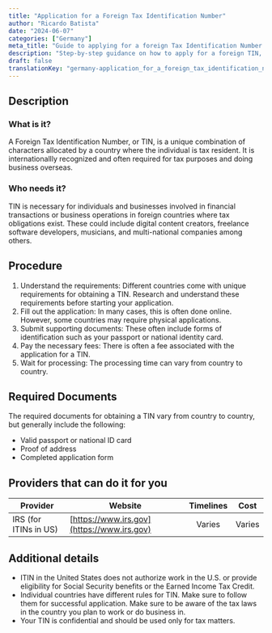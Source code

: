 ```yaml
---
title: "Application for a Foreign Tax Identification Number"
author: "Ricardo Batista"
date: "2024-06-07"
categories: ["Germany"]
meta_title: "Guide to applying for a foreign Tax Identification Number (TIN)"
description: "Step-by-step guidance on how to apply for a foreign TIN, who requires it, the procedure to follow, and required documents."
draft: false
translationKey: "germany-application_for_a_foreign_tax_identification_number"
---
```


## Description
### What is it?
A Foreign Tax Identification Number, or TIN, is a unique combination of characters allocated by a country where the individual is tax resident. It is internationallly recognized and often required for tax purposes and doing business overseas.

### Who needs it?
TIN is necessary for individuals and businesses involved in financial transactions or business operations in foreign countries where tax obligations exist. These could include digital content creators, freelance software developers, musicians, and multi-national companies among others.

## Procedure
1. Understand the requirements: Different countries come with unique requirements for obtaining a TIN. Research and understand these requirements before starting your application.
2. Fill out the application: In many cases, this is often done online. However, some countries may require physical applications.
3. Submit supporting documents: These often include forms of identification such as your passport or national identity card.
4. Pay the necessary fees: There is often a fee associated with the application for a TIN.
5. Wait for processing: The processing time can vary from country to country.

## Required Documents
The required documents for obtaining a TIN vary from country to country, but generally include the following:
- Valid passport or national ID card
- Proof of address
- Completed application form

## Providers that can do it for you

| Provider        |     Website     |     Timelines    |       Cost      |
| --------------- | --------------- |  :-------------: | :-------------: |
| IRS (for ITINs in US)      |  [https://www.irs.gov](https://www.irs.gov)       |      Varies      |    Varies        |

## Additional details
- ITIN in the United States does not authorize work in the U.S. or provide eligibility for Social Security benefits or the Earned Income Tax Credit.
- Individual countries have different rules for TIN. Make sure to follow them for successful application. Make sure to be aware of the tax laws in the country you plan to work or do business in.
- Your TIN is confidential and should be used only for tax matters.